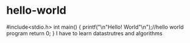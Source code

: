 # hello-world

#include<stdio.h>
int main()
{
  printf("\n\"Hello! World\"\n");//hello world program
  return 0;
}
I have to learn datastrutres and algorithms 
